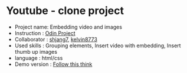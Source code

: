 # Youtube - clone project <br />
- Project name: Embedding video and images <br />
- Instruction : [Odin Project](https://www.theodinproject.com/courses/html5-and-css3/lessons/embedding-images-and-video) <br />
- Collaborator : [shjang7](https://github.com/shjang7), [kelvin8773](https://github.com/kelvin8773) <br />
- Used skills : Grouping elements, Insert video with embedding, Insert thumb up images <br />
- language : html/css <br />
- Demo version : [Follow this think](https://shjang7.github.io/Youtube/)
